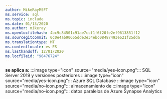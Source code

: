 ```yaml
---
author: MikeRayMSFT
ms.service: sql
ms.topic: include
ms.date: 01/13/2020
ms.author: mikeray
ms.openlocfilehash: 4bc9c84501c91ae7ccf1f6f20fe2ef9613851f12
ms.sourcegitcommit: 0c0e4ab90655dde3e34ebc08487493e621f25dda
ms.translationtype: MT
ms.contentlocale: es-ES
ms.lasthandoff: 12/01/2020
ms.locfileid: "96476724"
---
```

<Token>**se aplica a:** :::image type="icon" source="media/yes-icon.png"::: SQL Server 2019 y versiones posteriores :::image type="icon" source="media/yes-icon.png"::: Azure SQL Database :::image type="icon" source="media/no-icon.png"::: almacenamiento de :::image type="icon" source="media/no-icon.png"::: datos paralelos de Azure Synapse Analytics</Token>

